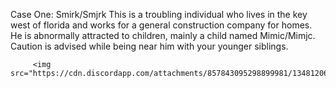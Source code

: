 Case One: Smirk/Smjrk
    This is a troubling individual who lives in the key west of florida and works for a general construction company for homes. He is abnormally attracted to children, mainly a child named Mimic/Mimjc. Caution is advised while being near him with your younger siblings.

         <img src="https://cdn.discordapp.com/attachments/857843095298899981/1348120641404014654/image.png">
